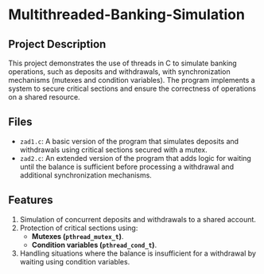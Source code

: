 # Multithreaded-Banking-Simulation

## Project Description

This project demonstrates the use of threads in C to simulate banking operations, such as deposits and withdrawals, with synchronization mechanisms (mutexes and condition variables). The program implements a system to secure critical sections and ensure the correctness of operations on a shared resource.

## Files

- `zad1.c`: A basic version of the program that simulates deposits and withdrawals using critical sections secured with a mutex.
- `zad2.c`: An extended version of the program that adds logic for waiting until the balance is sufficient before processing a withdrawal and additional synchronization mechanisms.

## Features

1. Simulation of concurrent deposits and withdrawals to a shared account.
2. Protection of critical sections using:
   - **Mutexes (`pthread_mutex_t`)**.
   - **Condition variables (`pthread_cond_t`)**.
3. Handling situations where the balance is insufficient for a withdrawal by waiting using condition variables.
